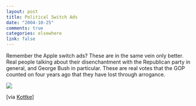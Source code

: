 ```yaml
--- 
layout: post
title: Political Switch Ads
date: "2004-10-25"
comments: true
categories: elsewhere
link: false
---
```

Remember the Apple switch ads? These are in the same vein only better. Real people talking about their disenchantment with the Republican party in general, and George Bush in particular. These are real votes that the GOP counted on four years ago that they have lost through arrogance.

<a href="http://www.errolmorris.com/html/election04/election04_main.html" title="Kerry Switch Ads"><img src="http://zanshin.net/images/kerryswitch.jpg" /></a>

[via <a href="http://www.kottke.org/04/10/morris-kerry-switch" title="Kottke">Kottke</a>] 
